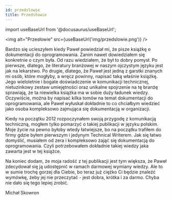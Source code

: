 ```yaml
---
id: przedslowie
title: Przedsłowie
---
```


import useBaseUrl from '@docusaurus/useBaseUrl';

<img alt="Przesłowie" src={useBaseUrl('img/przedslowie.png')} />

Bardzo się ucieszyłem kiedy Paweł powiedział mi, że pisze książkę o dokumentacji
do oprogramowania. Zanim nawet dowiedziałem się konkretnie o czym była. Od razu
wiedziałem, że był to dobry pomysł. Po pierwsze, dlatego, że literatury
branżowej w naszym ojczystym języku jest jak na lekarstwo. Po drugie, dlatego,
że Paweł jest jedną z garstki znanych mi osób, które mogłyby, a wręcz powinny,
napisać taką właśnie książkę. Jego wieloletnie i bogate doświadczenie w
komunikacji technicznej, nietuzinkowy zestaw umiejętności oraz unikalne
spojrzenie na tę branżę sprawiają, że ta niewielka książka ma w sobie duży
ładunek wiedzy. Oczywiście, można by napisać kilka tomów na temat dokumentacji
do oprogramowania, ale Paweł wyłuskał dokładnie to co chciałbym wiedzieć jako
osoba kompleksowo zajmująca się dokumentacją w organizacji.

Kiedy na początku 2012 rozpoczynałem swoją przygodę z komunikacją techniczną,
mogłem tylko pomarzyć o takiej publikacji w języku polskim. Moje życie na pewno
byłoby wtedy łatwiejsze, bo na początku trafiłem do firmy gdzie byłem pierwszym
i jedynym Technical Writerem. Jak się łatwo domyślić, musiałem od zera i
kompleksowo zająć się dokumentacją do oprogramowania. Czyli potrzebowałem
dokładnie takiej wiedzy jaka zawarta jest w tej książce.

Na koniec dodam, że moja radość z tej publikacji jest tym większa, że Paweł
zdecydował się ją udostępnić w ramach darmowej wymiany wiedzy. Ale to w sumie
trochę gorzej dla Ciebie, bo teraz już ciężko Ci będzie znaleźć wymówkę, żeby
jej nie przeczytać - jest dobra, krótka i za darmo. Chyba nie dało się tego
lepiej zrobić.

<div className="signature">Michał Skowron</div>
